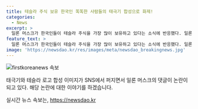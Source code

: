 ```yaml
---
title: 테슬라 주식 보유 한국인 똑똑한 사람들의 태극기 합성으로 화제!
categories:
  - News
excerpt: >
  일론 머스크가 한국인들이 테슬라 주식을 가장 많이 보유하고 있다는 소식에 반응했다. 일론 머스크는 국내 서학개미들을 향해 똑똑한 사람들 내용의 댓글을 게시하며 화제를 모았다. 한국예탁결제원에 따르면 국내 투자자의 테슬라 주식 보유 금액은 약 146억7000만달러(한화 약 20조3000억원)으로 나타났다. 이에 대한 댓글은 태극기와 테슬라 로고가 합성된 이미지와 함께 엑스 계정에 올라온 소식을 전하는 테슬라코노믹스의 게시글에 달렸다.
feature_text: >
  일론 머스크가 한국인들이 테슬라 주식을 가장 많이 보유하고 있다는 소식에 반응했다. 일론 머스크는 국내 서학개미들을 향해 똑똑한 사람들 내용의 댓글을 게시하며 화제를 모았다. 한국예탁결제원에 따르면 국내 투자자의 테슬라 주식 보유 금액은 약 146억7000만달러(한화 약 20조3000억원)으로 나타났다. 이에 대한 댓글은 태극기와 테슬라 로고가 합성된 이미지와 함께 엑스 계정에 올라온 소식을 전하는 테슬라코노믹스의 게시글에 달렸다.
image: 'https://newsdao.kr/res/images/meta/newsdao_breakingnews.jpg'
---
```


<p><img src="https://newsdao.kr/res/images/meta/newsdao_breakingnews.jpg" alt="firstkoreanews 속보" /></p>

<p>태극기와 테슬라 로고 합성 이미지가 SNS에서 퍼지면서 일론 머스크의 댓글이 논란이 되고 있다. 해당 논란에 대한 이야기를 하겠습니다.</p>
실시간 뉴스 속보는, <a href="https://newsdao.kr" rel="dofollow">https://newsdao.kr</a>


